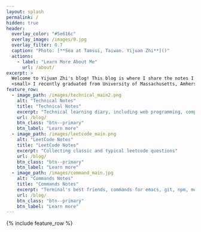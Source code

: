 ```yaml
---
layout: splash
permalink: /
hidden: true
header:
  overlay_color: "#5e616c"
  overlay_image: /images/0.jpg
  overlay_filter: 0.7
  caption: "Photo: [**Sea at Tamsui, Taiwan. Yijuan Zhi**]()"
  actions:
    - label: "Learn More About Me"
      url: /about/
excerpt: >
  Welcome to Yijuan Zhi's blog! This blog is where I share the notes I am taking or took.<br>
  <small> I recently graduated from University of Massachusetts, Amherst with a bachelor degree in Computer Science and a minor degree in Mathematics. </small>
feature_row:
  - image_path: /images/technical_main2.png
    alt: "Technical Notes"
    title: "Technical Notes"
    excerpt: "Technical learning diary, including web programming, computer science network, OS, etc"
    url: /blog/
    btn_class: "btn--primary"
    btn_label: "Learn more"
  - image_path: /images/leetcode_main.png
    alt: "LeetCode Notes"
    title: "LeetCode Notes"
    excerpt: "Collecting classic and typical leetcode questions"
    url: /blog/
    btn_class: "btn--primary"
    btn_label: "Learn more"
  - image_path: /images/command_main.jpg
    alt: "Commands Notes"
    title: "Commands Notes"
    excerpt: "Terminal's best friends, commands for emacs, git, npm, mongodb, etc"
    url: /blog/
    btn_class: "btn--primary"
    btn_label: "Learn more"      
---
```


{% include feature_row %}